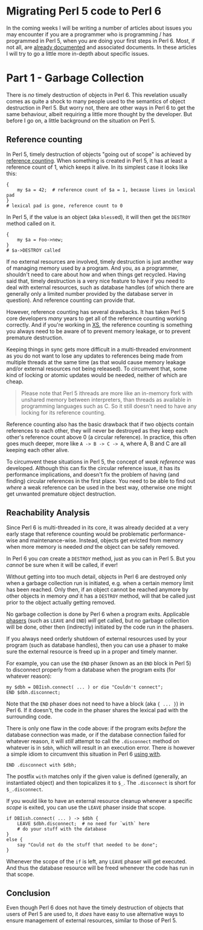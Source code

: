 Migrating Perl 5 code to Perl 6
===============================

In the coming weeks I will be writing a number of articles about issues you
may encounter if you are a programmer who is programming / has programmed
in Perl 5, when you are doing your first steps in Perl 6.  Most, if not all,
are [already documented](https://docs.perl6.org/language/5to6-nutshell) and
associated documents.  In these articles I will try to go a little more
in-depth about specific issues.

Part 1 - Garbage Collection
===========================
There is *no* timely destruction of objects in Perl 6.  This revelation
usually comes as quite a shock to many people used to the semantics of
object destruction in Perl 5.  But worry not, there are other ways in Perl 6
to get the same behaviour, albeit requiring a little more thought by the
developer.  But before I go on, a little background on the situation on Perl 5.

Reference counting
------------------

In Perl 5, timely destruction of objects "going out of scope" is achieved
by [reference counting](https://en.wikipedia.org/wiki/Reference_counting).
When something is created in Perl 5, it has at least a reference count of 1,
which keeps it alive.  In its simplest case it looks like this:

    {
        my $a = 42;  # reference count of $a = 1, because lives in lexical pad
    }
    # lexical pad is gone, reference count to 0

In Perl 5, if the value is an object (aka `bless`ed), it will then get the
`DESTROY` method called on it.

    {
        my $a = Foo->new;
    }
    # $a->DESTROY called

If no external resources are involved, timely destruction is just another
way of managing memory used by a program.  And you, as a programmer, shouldn't
need to care about how and when things get recycled.  Having said that,
timely destruction is a very nice feature to have if you need to deal with
external resources, such as database handles (of which there are generally
only a limited number provided by the database server in question).  And
reference counting can provide that.

However, reference counting has several drawbacks.  It has taken Perl 5
core developers *many* years to get all of the reference counting working
correctly.  And if you're working in
[XS](https://en.wikipedia.org/wiki/XS_(Perl)), the reference counting is
something you always need to be aware of to prevent memory leakage, or to
prevent premature destruction.

Keeping things in sync gets more difficult in a multi-threaded environment
as you do not want to lose any updates to references being made from multiple
threads at the same time (as that would cause memory leakage and/or external
resources not being released).  To circumvent that, some kind of locking or
atomic updates would be needed, neither of which are cheap.

> Please note that Perl 5 ithreads are more like an in-memory fork
> with unshared memory between interpreters, than threads as available in
> programming languages such as C.  So it still doesn't need to have any
> locking for its reference counting.

Reference counting also has the basic drawback that if two objects contain
references to each other, they will never be destroyed as they keep each
other's reference count above 0 (a circular reference).  In practice, this
often goes much deeper, more like `A -> B -> C -> A`, where A, B and C are
all keeping each other alive.

To circumvent these situations in Perl 5, the concept of *weak reference*
was developed.  Although this can fix the circular reference issue, it
has its performance implications, and doesn't fix the problem of having
(and finding) circular references in the first place.  You need to be able
to find out *where* a weak reference can be used in the best way, otherwise
one might get unwanted premature object destruction.

Reachability Analysis
---------------------

Since Perl 6 is multi-threaded in its core, it was already decided at a very
early stage that reference counting would be problematic performance-wise
and maintenance-wise.  Instead, objects get evicted from memory when more
memory is needed *and* the object can be safely removed.

In Perl 6 you *can* create a `DESTROY` method, just as you can in Perl 5.
But you *cannot* be sure when it will be called, if ever!

Without getting into too much detail, objects in Perl 6 are destroyed only
when a garbage collection run is initiated, e.g. when a certain memory limit
has been reached.  Only then, if an object cannot be reached anymore by other
objects in memory *and* it has a `DESTROY` method, will that be called just
prior to the object actually getting removed.

No garbage collection is done by Perl 6 when a program exits.  Applicable
[phasers](https://docs.perl6.org/language/phasers) (such as `LEAVE` and `END`)
*will* get called, but no garbage collection will be done, other then
(indirectly) initiated by the code run in the phasers.

If you always need orderly shutdown of external resources used by your
program (such as database handles), then you can use a phaser to make sure
the external resource is freed up in a proper and timely manner.

For example, you can use the `END` phaser (known as an `END` block in Perl 5)
to disconnect properly from a database when the program exits (for whatever
reason):

    my $dbh = DBIish.connect( ... ) or die "Couldn't connect";
    END $dbh.disconnect;

Note that the `END` phaser does not need to have a block (aka `{ ... }`)
in Perl 6.  If it doesn't, the code in the phaser shares the lexical pad
with the surrounding code.

There is only one flaw in the code above: if the program exits *before* the
database connection was made, or if the database connection failed for
whatever reason, it will *still* attempt to call the `.disconnect` method
on whatever is in `$dbh`, which will result in an execution error.  There
*is* however a simple idiom to circumvent this situation in Perl 6
[using with](https://docs.perl6.org/syntax/with%20orwith%20without).

    END .disconnect with $dbh;

The postfix `with` matches only if the given value is defined (generally,
an instantiated object) and then topicalizes it to `$_`.  The `.disconnect`
is short for `$_.disconnect`.

If you would like to have an external resource cleanup whenever a specific
*scope* is exited, you can use the `LEAVE` phaser inside that scope.

    if DBIish.connect( ... ) -> $dbh {
        LEAVE $dbh.disconnect;  # no need for `with` here
        # do your stuff with the database
    }
    else {
        say "Could not do the stuff that needed to be done";
    }

Whenever the scope of the `if` is left, any `LEAVE` phaser will get executed.
And thus the database resource will be freed whenever the code has run in
that scope.

Conclusion
----------
Even though Perl 6 does not have the timely destruction of objects that
users of Perl 5 are used to, it *does* have easy to use alternative ways to
ensure management of external resources, similar to those of Perl 5.
